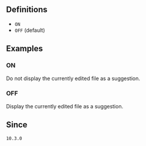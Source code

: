 ## Definitions

- `ON`
- `OFF` (default)

## Examples

### ON

Do not display the currently edited file as a suggestion.

### OFF

Display the currently edited file as a suggestion.

## Since

`10.3.0`
